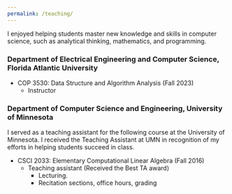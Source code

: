 ```yaml
---
permalink: /teaching/
---
```


I enjoyed helping students master new knowledge and skills in computer science, such as analytical thinking, mathematics, and programming.

### Department of Electrical Engineering and Computer Science, Florida Atlantic University
- COP 3530: Data Structure and Algorithm Analysis (Fall 2023)
  - Instructor

### Department of Computer Science and Engineering, University of Minnesota
I served as a teaching assistant for the following course at the University of Minnesota. I received the Teaching Assistant at UMN in recognition of my efforts in helping students succeed in class.

- CSCI 2033: Elementary Computational Linear Algebra (Fall 2016)
  - Teaching assistant (Received the Best TA award)
    - Lecturing.
    - Recitation sections, office hours, grading

